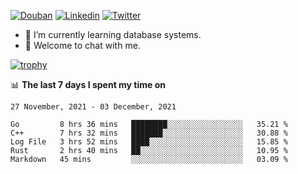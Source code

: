 
<p align="left">
<a href="https://www.douban.com/people/ixxchan"><img src="https://img.shields.io/badge/@ixxchan-007722?style=flat&logo=Douban&logoColor=white" alt="Douban" /></a> 
<a href="https://www.linkedin.com/in/xxchan/?locale=en_US"><img src="https://img.shields.io/badge/@xxchan-0073b1?style=flat&logo=LinkedIn&logoColor=white" alt="Linkedin" /></a> 
<a href="https://twitter.com/yayale_umi"><img src="https://img.shields.io/badge/@yayale__umi-1DA1F2?style=flat&logo=Twitter&logoColor=white" alt="Twitter"/></a>
</p>

- 🌱 I’m currently learning database systems.
- 💬 Welcome to chat with me.


[![trophy](https://github-profile-trophy.vercel.app/?username=xxchan&theme=flat&column=7)](https://github.com/xxchan)


📊 **The last 7 days I spent my time on** 

<!--START_SECTION:waka-->
```text
27 November, 2021 - 03 December, 2021

Go         8 hrs 36 mins   ████████░░░░░░░░░░░░░░░░░   35.21 % 
C++        7 hrs 32 mins   ███████░░░░░░░░░░░░░░░░░░   30.88 % 
Log File   3 hrs 52 mins   ████░░░░░░░░░░░░░░░░░░░░░   15.85 % 
Rust       2 hrs 40 mins   ██░░░░░░░░░░░░░░░░░░░░░░░   10.95 % 
Markdown   45 mins         ░░░░░░░░░░░░░░░░░░░░░░░░░   03.09 %
```
<!--END_SECTION:waka-->

<!--
**xxchan/xxchan** is a ✨ _special_ ✨ repository because its `README.md` (this file) appears on your GitHub profile.

Here are some ideas to get you started:

- 🔭 I’m currently working on ...
- 🌱 I’m currently learning ...
- 👯 I’m looking to collaborate on ...
- 🤔 I’m looking for help with ...
- 💬 Ask me about ...
- 📫 How to reach me: ...
- 😄 Pronouns: ...
- ⚡ Fun fact: ...
-->
